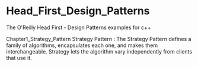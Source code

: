 # Head_First_Design_Patterns
The O'Reilly Head First - Design Patterns  examples for c++

Chapter1_Strategy_Pattern
    Strategy Pattern : The Strategy Pattern defines a family of algorithms, encapsulates each one, and makes them interchangeable. Strategy lets the algorithm vary independently from clients that use it.

